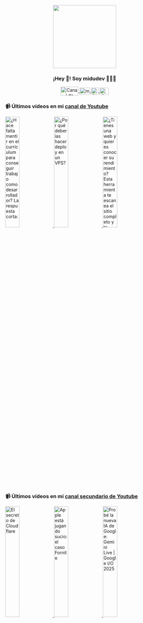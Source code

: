 <p align="center" width="300">
   <img align="center" width="200" src="https://user-images.githubusercontent.com/1561955/106762302-fda9de00-6635-11eb-99be-3ef744e60c0e.png" />
   <h3 align="center">¡Hey 👋! Soy midudev 👨🏻‍💻</h3>
</p>

<p align="center">
   <a href="https://twitch.tv/midudev" target="blank">
    <img align="center" src="https://upload.wikimedia.org/wikipedia/commons/c/ce/Twitch_logo_2019.svg" alt="Canal de Twitch de midudev" height="28px" width="56px" />
  </a>
  <span style="width: 8px;"> </span>
   <a href="https://youtube.com/midudev" target="blank">
    <img align="center" src="https://upload.wikimedia.org/wikipedia/commons/0/09/YouTube_full-color_icon_%282017%29.svg" alt="midudev" height="23px" width="33px" />
  </a>
  <span style="width: 8px;"> </span>
  <a href="https://instagram.com/midu.dev" target="blank">
    <img align="center" src="https://upload.wikimedia.org/wikipedia/commons/e/e7/Instagram_logo_2016.svg" alt="Canal de Instagram de midu.dev" height="23px" width="23px" />
  </a>
  <span style="width: 8px;"> </span>
  <a href="https://twitter.com/midudev" target="blank">
    <img align="center" src="https://upload.wikimedia.org/wikipedia/commons/thumb/6/6f/Logo_of_Twitter.svg/2491px-Logo_of_Twitter.svg.png" alt="Canal de Twitter de midudev" height="23px" width="28px" />
  </a>
</p>

### 📹 Últimos vídeos en mi [canal de Youtube](https://youtube.com/midudev?sub_confirmation=1)

<a href='https://youtu.be/jnqBZgzbnOQ' target='_blank'>
  <img width='30%' src='https://img.youtube.com/vi/jnqBZgzbnOQ/mqdefault.jpg' alt='¿Hace falta mentir en el currículum para conseguir trabajo como desarrollador?  La respuesta corta:' />
</a>
<a href='https://youtu.be/kwVNpfru6pk' target='_blank'>
  <img width='30%' src='https://img.youtube.com/vi/kwVNpfru6pk/mqdefault.jpg' alt='¿Por qué deberías hacer deploy en un VPS?' />
</a>
<a href='https://youtu.be/c98XHf8yb14' target='_blank'>
  <img width='30%' src='https://img.youtube.com/vi/c98XHf8yb14/mqdefault.jpg' alt='¿Tienes una web y quieres conocer su rendimiento? Esta herramienta te escanea el sitio completo y te' />
</a>

### 📹 Últimos vídeos en mi [canal secundario de Youtube](https://youtube.com/midulive?sub_confirmation=1)

<a href='https://youtu.be/7Um55iGqNUA' target='_blank'>
  <img width='30%' src='https://img.youtube.com/vi/7Um55iGqNUA/mqdefault.jpg' alt='El secreto de Cloudflare' />
</a>
<a href='https://youtu.be/_sRq0drYDd8' target='_blank'>
  <img width='30%' src='https://img.youtube.com/vi/_sRq0drYDd8/mqdefault.jpg' alt='Apple está jugando sucio: el caso Fornite' />
</a>
<a href='https://youtu.be/T9kSPKY7Z_A' target='_blank'>
  <img width='30%' src='https://img.youtube.com/vi/T9kSPKY7Z_A/mqdefault.jpg' alt='Probé la nueva IA de Google: Gemini Live | Google I/O 2025' />
</a>